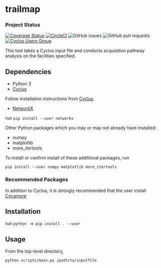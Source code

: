# trailmap

### Project Status

[![Coverage Status](https://coveralls.io/repos/github/bquan0/trailmap/badge.svg?branch=github-actions)](https://coveralls.io/github/bquan0/trailmap?branch=github-actions)
[![CircleCI](https://circleci.com/gh/CNERG/trailmap.svg?style=shield)](https://circleci.com/gh/CNERG/trailmap) 
![GitHub issues](https://img.shields.io/github/issues/cnerg/trailmap)
![GitHub pull requests](https://img.shields.io/github/issues-pr/cnerg/trailmap)
[![Cyclus Users Group](https://img.shields.io/badge/Cyclus%20Users%20Group-Join-orange)](https://groups.google.com/g/cyclus-users)

This tool takes a Cyclus input file and conducts acquisition pathway analysis on the facilities specified.

## Dependencies

* Python 3
* [Cyclus](https://github.com/cyclus/cyclus)

Follow installation instructions from [Cyclus](https://github.com/cyclus/cyclus).

* [NetworkX](https://networkx.github.io/)

run `pip install --user networkx`

Other Python packages which you may or may not already have installed:

* numpy
* matplotlib
* more_itertools

To install or confirm install of these additional packages, run

`pip install --user numpy matplotlib more_itertools`

### Recommended Packages

In addition to Cyclus, it is strongly recommended that the user install [Cycamore](https://github.com/cyclus/cycamore)

## Installation

run `python -m pip install . --user`

## Usage

From the top-level directory,

`python scripts/main.py /path/to/inputfile`
